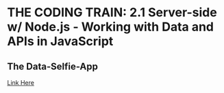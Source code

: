 # THE CODING TRAIN: 2.1 Server-side w/ Node.js - Working with Data and APIs in JavaScript

## The Data-Selfie-App

[Link Here](https://youtu.be/wxbQP1LMZsw)

